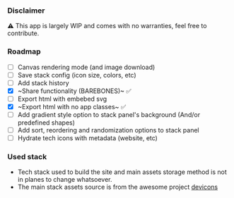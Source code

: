 ### Disclaimer

⚠️ This app is largely WIP and comes with no warranties, feel free to contribute.

### Roadmap

- [ ] Canvas rendering mode (and image download)
- [ ] Save stack config (icon size, colors, etc)
- [ ] Add stack history
- [x] ~Share functionality (BAREBONES)~ ✅
- [ ] Export html with embebed svg
- [x] ~Export html with no app classes~ ✅
- [ ] Add gradient style option to stack panel's background (And/or predefined shapes)
- [ ] Add sort, reordering and randomization options to stack panel
- [ ] Hydrate tech icons with metadata (website, etc)

### Used stack

- Tech stack used to build the site and main assets storage method is not in planes to change whatsoever.
- The main stack assets source is from the awesome project [devicons](https://github.com/devicons/devicon)

